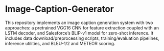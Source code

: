 # Image-Caption-Generator
This repository implements an image caption generation system with two approaches: a pretrained VGG16 CNN for feature extraction coupled with an LSTM decoder, and Salesforce’s BLIP-v1 model for zero-shot inference. It includes data download/preprocessing scripts, training/evaluation pipelines, inference utilities, and BLEU-1/2 and METEOR scoring.
